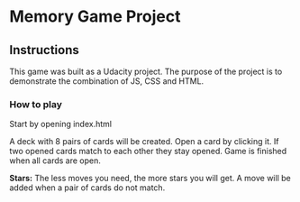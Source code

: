 # Memory Game Project

## Instructions

This game was built as a Udacity project. The purpose of the project is to demonstrate the combination of JS, CSS and HTML.

### How to play

Start by opening index.html

A deck with 8 pairs of cards will be created.
Open a card by clicking it. If two opened cards match to each other they stay opened.
Game is finished when all cards are open.

**Stars:** The less moves you need, the more stars you will get. A move will be added when a pair of cards do not match.


